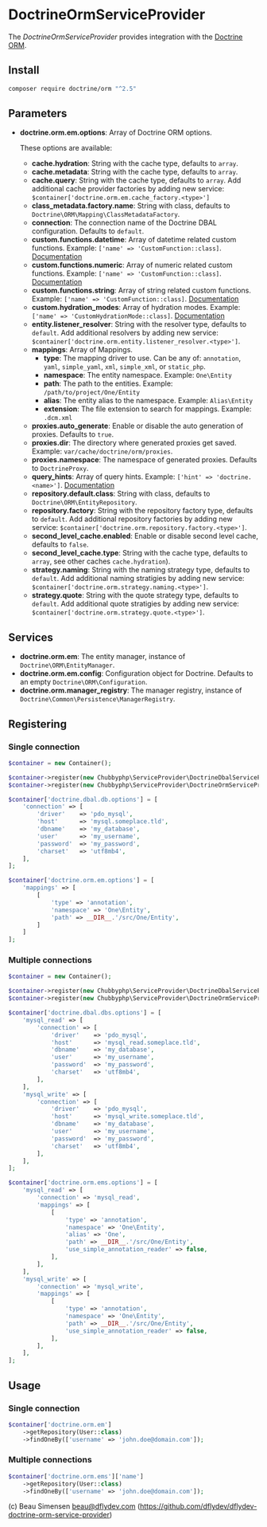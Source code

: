 # DoctrineOrmServiceProvider

The *DoctrineOrmServiceProvider* provides integration with the [Doctrine ORM][1].

## Install

```sh
composer require doctrine/orm "^2.5"
```

## Parameters

* **doctrine.orm.em.options**: Array of Doctrine ORM options.

    These options are available:

    * **cache.hydration**: String with the cache type, defaults to `array`.
    * **cache.metadata**: String with the cache type, defaults to `array`.
    * **cache.query**: String with the cache type, defaults to `array`.
        Add additional cache provider factories by adding new service:
        `$container['doctrine.orm.em.cache_factory.<type>']`
    * **class_metadata.factory.name**: String with class, defaults to `Doctrine\ORM\Mapping\ClassMetadataFactory`.
    * **connection**: The connection name of the Doctrine DBAL configuration. Defaults to `default`.
    * **custom.functions.datetime**: Array of datetime related custom functions. Example: `['name' => 'CustomFunction::class]`. [Documentation][2]
    * **custom.functions.numeric**: Array of numeric related custom functions.  Example: `['name' => 'CustomFunction::class]`.  [Documentation][2]
    * **custom.functions.string**: Array of string related custom functions. Example: `['name' => 'CustomFunction::class]`. [Documentation][2]
    * **custom.hydration_modes**: Array of hydration modes. Example: `['name' => 'CustomHydrationMode::class]`. [Documentation][3]
    * **entity.listener_resolver**: String with the resolver type, defaults to `default`.
        Add additional resolvers by adding new service:
        `$container['doctrine.orm.entity.listener_resolver.<type>']`.
    * **mappings**: Array of Mappings.
        * **type**: The mapping driver to use. Can be any of: `annotation`, `yaml`, `simple_yaml`, `xml`, `simple_xml`,  or `static_php`.
        * **namespace**: The entity namespace. Example: `One\Entity`
        * **path**: The path to the entities. Example: `/path/to/project/One/Entity`
        * **alias**: The entity alias to the namespace. Example: `Alias\Entity`
        * **extension**: The file extension to search for mappings. Example: `.dcm.xml`
    * **proxies.auto_generate**: Enable or disable the auto generation of proxies. Defaults to `true`.
    * **proxies.dir**: The directory where generated proxies get saved. Example: `var/cache/doctrine/orm/proxies`.
    * **proxies.namespace**: The namespace of generated proxies. Defaults to `DoctrineProxy`.
    * **query_hints**: Array of query hints. Example: `['hint' => 'doctrine.<name>']`. [Documentation][4]
    * **repository.default.class**: String with class, defaults to `Doctrine\ORM\EntityRepository`.
    * **repository.factory**: String with the repository factory type, defaults to `default`.
        Add additional repository factories by adding new service: `$container['doctrine.orm.repository.factory.<type>']`.
    * **second_level_cache.enabled**: Enable or disable second level cache, defaults to `false`.
    * **second_level_cache.type**: String with the cache type, defaults to `array`, see other caches `cache.hydration`).
    * **strategy.naming**: String with the naming strategy type, defaults to `default`.
        Add additional naming stratigies by adding new service: `$container['doctrine.orm.strategy.naming.<type>']`.
    * **strategy.quote**: String with the quote strategy type, defaults to `default`.
        Add additional quote stratigies by adding new service: `$container['doctrine.orm.strategy.quote.<type>']`.

## Services

* **doctrine.orm.em**: The entity manager, instance of `Doctrine\ORM\EntityManager`.
* **doctrine.orm.em.config**: Configuration object for Doctrine. Defaults to an empty `Doctrine\ORM\Configuration`.
* **doctrine.orm.manager_registry**: The manager registry, instance of `Doctrine\Common\Persistence\ManagerRegistry`.

## Registering

### Single connection

```php
$container = new Container();

$container->register(new Chubbyphp\ServiceProvider\DoctrineDbalServiceProvider()));
$container->register(new Chubbyphp\ServiceProvider\DoctrineOrmServiceProvider()));

$container['doctrine.dbal.db.options'] = [
    'connection' => [
        'driver'    => 'pdo_mysql',
        'host'      => 'mysql.someplace.tld',
        'dbname'    => 'my_database',
        'user'      => 'my_username',
        'password'  => 'my_password',
        'charset'   => 'utf8mb4',
    ],
];

$container['doctrine.orm.em.options'] = [
    'mappings' => [
        [
            'type' => 'annotation',
            'namespace' => 'One\Entity',
            'path' => __DIR__.'/src/One/Entity',
        ]
    ]
];
```

### Multiple connections

```php
$container = new Container();

$container->register(new Chubbyphp\ServiceProvider\DoctrineDbalServiceProvider()));
$container->register(new Chubbyphp\ServiceProvider\DoctrineOrmServiceProvider()));

$container['doctrine.dbal.dbs.options'] = [
    'mysql_read' => [
        'connection' => [
            'driver'    => 'pdo_mysql',
            'host'      => 'mysql_read.someplace.tld',
            'dbname'    => 'my_database',
            'user'      => 'my_username',
            'password'  => 'my_password',
            'charset'   => 'utf8mb4',
        ],
    ],
    'mysql_write' => [
        'connection' => [
            'driver'    => 'pdo_mysql',
            'host'      => 'mysql_write.someplace.tld',
            'dbname'    => 'my_database',
            'user'      => 'my_username',
            'password'  => 'my_password',
            'charset'   => 'utf8mb4',
        ],
    ],
];

$container['doctrine.orm.ems.options'] = [
    'mysql_read' => [
        'connection' => 'mysql_read',
        'mappings' => [
            [
                'type' => 'annotation',
                'namespace' => 'One\Entity',
                'alias' => 'One',
                'path' => __DIR__.'/src/One/Entity',
                'use_simple_annotation_reader' => false,
            ],
        ],
    ],
    'mysql_write' => [
        'connection' => 'mysql_write',
        'mappings' => [
            [
                'type' => 'annotation',
                'namespace' => 'One\Entity',
                'path' => __DIR__.'/src/One/Entity',
                'use_simple_annotation_reader' => false,
            ],
        ],
    ],
];
```

## Usage

### Single connection

```php
$container['doctrine.orm.em']
    ->getRepository(User::class)
    ->findOneBy(['username' => 'john.doe@domain.com']);
```

### Multiple connections

```php
$container['doctrine.orm.ems']['name']
    ->getRepository(User::class)
    ->findOneBy(['username' => 'john.doe@domain.com']);
```

(c) Beau Simensen <beau@dflydev.com> (https://github.com/dflydev/dflydev-doctrine-orm-service-provider)

[1]: https://www.doctrine-project.org/projects/orm
[2]: https://www.doctrine-project.org/projects/doctrine-orm/en/latest/cookbook/dql-user-defined-functions.html
[3]: https://www.doctrine-project.org/projects/doctrine-orm/en/latest/reference/dql-doctrine-query-language.html#custom-hydration-modes
[4]: https://www.doctrine-project.org/projects/doctrine-orm/en/latest/reference/dql-doctrine-query-language.html#query-hints

